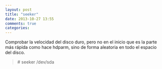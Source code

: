 ```yaml
---
layout: post
title: "seeker"
date: 2013-10-27 13:55
comments: true
categories: 
---
```

Comprobar la velocidad del disco duro, pero no en el inicio que es la parte más rápida como hace hdparm, sino de forma aleatoria en todo el espacio del disco. 

>\# seeker /dev/sda

